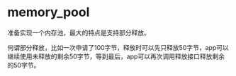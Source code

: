# memory_pool
准备实现一个内存池，最大的特点是支持部分释放。

何谓部分释放，比如一次申请了100字节，释放时可以先只释放50字节，app可以继续使用未释放的剩余50字节，等到最后，app可以再次调用释放接口释放剩余的50字节。

